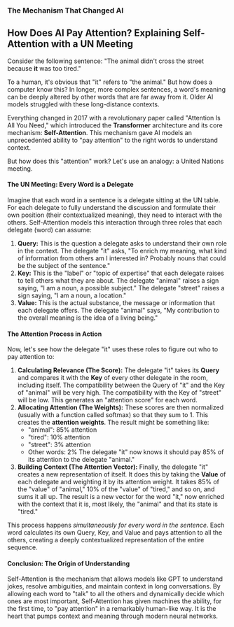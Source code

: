 ### The Mechanism That Changed AI

## How Does AI Pay Attention? Explaining Self-Attention with a UN Meeting

Consider the following sentence: "The animal didn't cross the street because **it** was too tired."

To a human, it's obvious that "it" refers to "the animal." But how does a computer know this? In longer, more complex sentences, a word's meaning can be deeply altered by other words that are far away from it. Older AI models struggled with these long-distance contexts.

Everything changed in 2017 with a revolutionary paper called "Attention Is All You Need," which introduced the **Transformer** architecture and its core mechanism: **Self-Attention**. This mechanism gave AI models an unprecedented ability to "pay attention" to the right words to understand context.

But how does this "attention" work? Let's use an analogy: a United Nations meeting.

#### The UN Meeting: Every Word is a Delegate

Imagine that each word in a sentence is a delegate sitting at the UN table. For each delegate to fully understand the discussion and formulate their own position (their contextualized meaning), they need to interact with the others. Self-Attention models this interaction through three roles that each delegate (word) can assume:

1.  **Query:** This is the question a delegate asks to understand their own role in the context. The delegate "it" asks, "To enrich my meaning, what kind of information from others am I interested in? Probably nouns that could be the subject of the sentence."
2.  **Key:** This is the "label" or "topic of expertise" that each delegate raises to tell others what they are about. The delegate "animal" raises a sign saying, "I am a noun, a possible subject." The delegate "street" raises a sign saying, "I am a noun, a location."
3.  **Value:** This is the actual substance, the message or information that each delegate offers. The delegate "animal" says, "My contribution to the overall meaning is the idea of a living being."

#### The Attention Process in Action

Now, let's see how the delegate "it" uses these roles to figure out who to pay attention to:

1.  **Calculating Relevance (The Score):** The delegate "it" takes its **Query** and compares it with the **Key** of every other delegate in the room, including itself. The compatibility between the Query of "it" and the Key of "animal" will be very high. The compatibility with the Key of "street" will be low. This generates an "attention score" for each word.
2.  **Allocating Attention (The Weights):** These scores are then normalized (usually with a function called softmax) so that they sum to 1. This creates the **attention weights**. The result might be something like:
    *   "animal": 85% attention
    *   "tired": 10% attention
    *   "street": 3% attention
    *   Other words: 2%
    The delegate "it" now knows it should pay 85% of its attention to the delegate "animal."
3.  **Building Context (The Attention Vector):** Finally, the delegate "it" creates a new representation of itself. It does this by taking the **Value** of each delegate and weighting it by its attention weight. It takes 85% of the "value" of "animal," 10% of the "value" of "tired," and so on, and sums it all up.
    The result is a new vector for the word "it," now enriched with the context that it is, most likely, the "animal" and that its state is "tired."

This process happens *simultaneously for every word in the sentence*. Each word calculates its own Query, Key, and Value and pays attention to all the others, creating a deeply contextualized representation of the entire sequence.

#### Conclusion: The Origin of Understanding

Self-Attention is the mechanism that allows models like GPT to understand jokes, resolve ambiguities, and maintain context in long conversations. By allowing each word to "talk" to all the others and dynamically decide which ones are most important, Self-Attention has given machines the ability, for the first time, to "pay attention" in a remarkably human-like way. It is the heart that pumps context and meaning through modern neural networks.